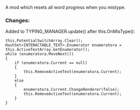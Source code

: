 
A mod which resets all word progress when you mistype.





### Changes:

Added to TYPING_MANAGER.update() after this.OnMisType():
```
this.PotentialSwitchArray.Clear();
HashSet<INTERACTABLE_TEXT>.Enumerator enumeratora = this.ActiveTextArray.GetEnumerator();
while (enumeratora.MoveNext())
{
	if (enumeratora.Current == null)
	{
		this.RemoveActiveText(enumeratora.Current);
	}
	else
	{
		enumeratora.Current.ChangeRenderer(false);
		this.RemoveActiveText(enumeratora.Current);
	}
}

```
